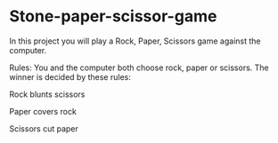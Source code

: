 # Stone-paper-scissor-game
In this project you will play a Rock, Paper, Scissors game against the computer.

Rules: You and the computer both choose rock, paper or scissors. The winner is decided by these rules:

Rock blunts scissors


Paper covers rock

Scissors cut paper
